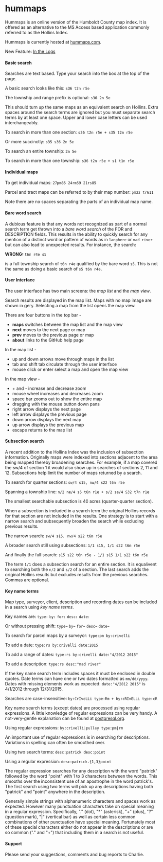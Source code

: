# hummaps

Hummaps is an online version of the Humboldt County map index.
It is offered as an alternative to the MS Access based application
commonly referred to as the Hollins Index.

Hummaps is currently hosted at [hummaps.com](https://hummaps.com).

New Feature: [In the Logs](SEARCH-LOGS.md)

#### Basic search

Searches are text based. Type your search into the box at the top of the page.

A basic search looks like this: `s36 t2n r5e`

The township and range prefix is optional: `s36 2n 5e`

This should turn up the same maps as an equivalent search on Hollins.
Extra spaces around the search terms are ignored but you must
separate search terms by at least one space. Upper and lower case letters
can be used interchangeably.

To search in more than one section: `s36 t2n r5e + s35 t2n r5e`

Or more succinctly: `s35 s36 2n 5e`

To search an entire township: `2n 5e`

To search in more than one township: `s36 t2n r5e + s1 t1n r5e`

#### Individual maps

To get individual maps: `27pm85 24rm59 21rs85`

Parcel and tract maps can be referred to by their map number: `pm22 tr611`

Note there are no spaces separating the parts of an individual map name.

#### Bare word search

A dubious feature is that any words not recognized as part of a
normal search term get thrown into a _bare word search_ of the FOR and DESCRIPTION fields.
This results in the ability to quickly search for any mention of a distinct word
or pattern of words as in `lanphere` or `mad river` but can also lead to unexpected results.
For instance, the search:

__WRONG:__ `t6n r4e s5`

is a full township search of `t6n r4e` qualified by the bare word `s5`.
This is not the same as doing a basic search of `s5 t6n r4e`.

#### User Interface

The user interface has two main screens: the *map list* and the *map view*.

Search results are displayed in the map list. Maps with no map image 
are shown in gery. Selecting a map from the list opens the map view.

There are four buttons in the top bar -

* **maps** switches between the map list and the map view
* **next** moves to the next page or map
* **prev** moves to the previous page or map
* **about** links to the GitHub help page

In the map list -

* up and down arrows move through maps in the list
* tab and shift tab circulate through the user interface
* mouse click or enter select a map and open the map view

In the map view -

* \+ and - increase and decrease zoom
* mouse wheel increases and decreases zoom
* space bar zooms out to show the entire map
* dragging with the mouse button down pans
* right arrow displays the next page
* left arrow displays the previous page
* down arrow displays the next map
* up arrow displays the previous map
* escape returns to the map list

#### Subsection search

A recent addition to the Hollins Index was the inclusion of subsection
information. Originally maps were indexed into sections adjacent
to the area being mapped thereby broadening searches. For example, 
if a map covered the sw/4 of section 1 it would also show up in searches 
of sections 2, 11 and 12. Subsections help limit the number of maps 
returned by a search.

To search for quarter sections: `sw/4 s15, nw/4 s22 t6n r5e`

Spanning a township line: `n/2 ne/4 s5 t6n r1e + s/2 se/4 S32 t7n r1e`

The smallest searchable subsection is 40 acres (quarter-quarter section). 

When a subsection is included in a search term the original Hollins
records for that section are not included in the results. One
strategy is to start with a narrow search and subsequently broaden
the search while excluding previous results.

The narrow search: `sw/4 s15, nw/4 s22 t6n r5e`

A broader search still using subsections: `1/1 s15, 1/1 s22 t6n r5e`

And finally the full search: `s15 s22 t6n r5e - 1/1 s15 1/1 s22 t6n r5e`

The term `1/1` does a subsection search for an entire section.
It is equalivent to searching both the `n/2` and `s/2` of a section.
The last search adds the original Hollins results but excludes
results from the previous searches. Commas are optional.

#### Key name terms

Map type, surveyor, client, description and recording dates can
be included in a search using *key name terms*.

Key names are: `type:` `by:` `for:` `desc:` `date:`

Or without pressing shift: `type=` `by=` `for=` `desc=` `date=`

To search for parcel maps by a surveyor: `type:pm by:crivelli`

To add a date: `type:rs by:crivelli date:2015`

To add a range of dates: `type:rs by:crivelli date:"4/2012 2015"`

To add a description: `type:rs desc:"mad river"`

If the key name search term includes spaces it must be enclosed in
double quotes. Date terms can have one or two dates formatted as `mm/dd/yyyy`.
Dates with missing elements work as expected: `date:"4/2012 2015"`
is 4/1/2012 through 12/31/2015.

Searches are case-insensitive: `by:CrIveLLi type:Rm + by:cRIvELLi type:cR`

Key name search terms (except dates) are processed using regular
expressions. A little knowledge of regular expressions can be very
handy. A not-very-gentle explanation can be found at [postgresql.org](https://www.postgresql.org/docs/9.4/static/functions-matching.html#FUNCTIONS-POSIX-REGEXP).

Using regular expressions: `by:crivelli|pulley type:pm|rm`

An important use of regular expressions is in searching for descriptions.
Variations in spelling can often be smoothed over.

Using two search terms: `desc:patrick desc:point`

Using a regular expression: `desc:patrick.{1,3}point`

The regular expression searches for any description with the word
"patrick" followed by the word "point" with 1 to 3 characters between
the words. This smooths over the inconsistent use of an apostrophe
in the word patrick's. The first search using two terms will pick up
any descriptions having both "patrick" and "point" anywhere in the
description. 

Generally simple strings with alphanumeric characters and spaces
work as expected. However many punctuation characters take on
special meaning in a regular expression. Specifically, "." (dot),
"*" (asterisk), "+" (plus), "?" (question mark), "|" (vertical bar)
as well as certain less common combinations of other punctuation have
special meaning. Fortunately most of these special characters either do
not appear in the descriptions or are so common ("." and "+") that
including them in a search is not useful.

#### Support

Please send your suggestions, comments and bug reports to Charlie.
